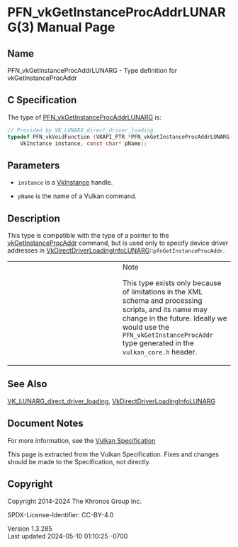 # PFN_vkGetInstanceProcAddrLUNARG(3) Manual Page

## Name

PFN_vkGetInstanceProcAddrLUNARG - Type definition for
vkGetInstanceProcAddr



## <a href="#_c_specification" class="anchor"></a>C Specification

The type of
[PFN_vkGetInstanceProcAddrLUNARG](https://registry.khronos.org/vulkan/specs/1.3-extensions/man/html/PFN_vkGetInstanceProcAddrLUNARG.html)
is:

``` c
// Provided by VK_LUNARG_direct_driver_loading
typedef PFN_vkVoidFunction (VKAPI_PTR *PFN_vkGetInstanceProcAddrLUNARG)(
    VkInstance instance, const char* pName);
```

## <a href="#_parameters" class="anchor"></a>Parameters

- `instance` is a [VkInstance](https://registry.khronos.org/vulkan/specs/1.3-extensions/man/html/VkInstance.html) handle.

- `pName` is the name of a Vulkan command.

## <a href="#_description" class="anchor"></a>Description

This type is compatible with the type of a pointer to the
[vkGetInstanceProcAddr](https://registry.khronos.org/vulkan/specs/1.3-extensions/man/html/vkGetInstanceProcAddr.html) command, but is used
only to specify device driver addresses in
[VkDirectDriverLoadingInfoLUNARG](https://registry.khronos.org/vulkan/specs/1.3-extensions/man/html/VkDirectDriverLoadingInfoLUNARG.html)::`pfnGetInstanceProcAddr`.

<table>
<colgroup>
<col style="width: 50%" />
<col style="width: 50%" />
</colgroup>
<tbody>
<tr class="odd">
<td class="icon"><em></em></td>
<td class="content">Note
<p>This type exists only because of limitations in the XML schema and
processing scripts, and its name may change in the future. Ideally we
would use the <code>PFN_vkGetInstanceProcAddr</code> type generated in
the <code>vulkan_core.h</code> header.</p></td>
</tr>
</tbody>
</table>

## <a href="#_see_also" class="anchor"></a>See Also

[VK_LUNARG_direct_driver_loading](https://registry.khronos.org/vulkan/specs/1.3-extensions/man/html/VK_LUNARG_direct_driver_loading.html),
[VkDirectDriverLoadingInfoLUNARG](https://registry.khronos.org/vulkan/specs/1.3-extensions/man/html/VkDirectDriverLoadingInfoLUNARG.html)

## <a href="#_document_notes" class="anchor"></a>Document Notes

For more information, see the <a
href="https://registry.khronos.org/vulkan/specs/1.3-extensions/html/vkspec.html#PFN_vkGetInstanceProcAddrLUNARG"
target="_blank" rel="noopener">Vulkan Specification</a>

This page is extracted from the Vulkan Specification. Fixes and changes
should be made to the Specification, not directly.

## <a href="#_copyright" class="anchor"></a>Copyright

Copyright 2014-2024 The Khronos Group Inc.

SPDX-License-Identifier: CC-BY-4.0

Version 1.3.285  
Last updated 2024-05-10 01:10:25 -0700
